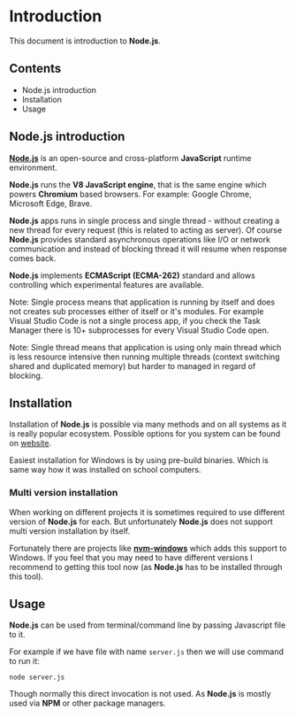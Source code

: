 # Introduction

This document is introduction to **Node.js**.

## Contents

- Node.js introduction
- Installation
- Usage

## Node.js introduction

[**Node.js**](https://nodejs.org/en) is an open-source and cross-platform **JavaScript** runtime environment.

**Node.js** runs the **V8 JavaScript engine**, that is the same engine which powers **Chromium** based browsers. For example: Google Chrome, Microsoft Edge, Brave.

**Node.js** apps runs in single process and single thread - without creating a new thread for every request (this is related to acting as server). Of course **Node.js** provides standard asynchronous operations like I/O or network communication and instead of blocking thread it will resume when response comes back.

**Node.js** implements **ECMAScript (ECMA-262)** standard and allows controlling which experimental features are available.

Note: Single process means that application is running by itself and does not creates sub processes either of itself or it's modules. For example Visual Studio Code is not a single process app, if you check the Task Manager there is 10+ subprocesses for every Visual Studio Code open.

Note: Single thread means that application is using only main thread which is less resource intensive then running multiple threads (context switching shared and duplicated memory) but harder to managed in regard of blocking.

## Installation

Installation of **Node.js** is possible via many methods and on all systems as it is really popular ecosystem. Possible options for you system can be found on [website](https://nodejs.org/en/download).

Easiest installation for Windows is by using pre-build binaries. Which is same way how it was installed on school computers.

### Multi version installation

When working on different projects it is sometimes required to use different version of **Node.js** for each. But unfortunately **Node.js** does not support multi version installation by itself.

Fortunately there are projects like [**nvm-windows**](https://github.com/coreybutler/nvm-windows) which adds this support to Windows. If you feel that you may need to have different versions I recommend to getting this tool now (as **Node.js** has to be installed through this tool).

## Usage

**Node.js** can be used from terminal/command line by passing Javascript file to it.

For example if we have file with name `server.js` then we will use command to run it:

    node server.js

Though normally this direct invocation is not used. As **Node.js** is mostly used via **NPM** or other package managers.
